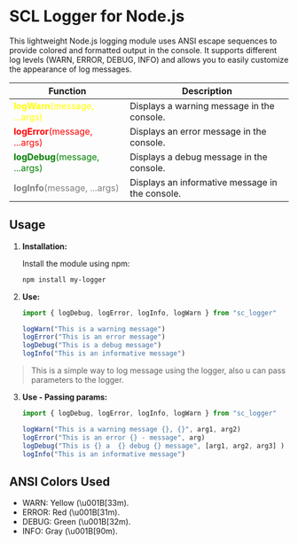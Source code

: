 # SCL Logger for Node.js

This lightweight Node.js logging module uses ANSI escape sequences to provide colored and formatted output in the console. It supports different log levels (WARN, ERROR, DEBUG, INFO) and allows you to easily customize the appearance of log messages.


| Function                                       | Description                                        |
| ---------------------------------------------- | -------------------------------------------------- |
| <span style="color:yellow">**logWarn**(message, ...args)</span>  | Displays a warning message in the console.      |
| <span style="color:red">**logError**(message, ...args)</span>  | Displays an error message in the console.        |
| <span style="color:green">**logDebug**(message, ...args)</span> | Displays a debug message in the console.         |
| <span style="color:gray">**logInfo**(message, ...args)</span>  | Displays an informative message in the console.  |


## Usage

1. **Installation:**

   Install the module using npm:

   ```bash
   npm install my-logger

2. **Use:**
    ```javascript
    import { logDebug, logError, logInfo, logWarn } from "sc_logger"

    logWarn("This is a warning message")
    logError("This is an error message")    
    logDebug("This is a debug message")
    logInfo("This is an informative message")


> This is a simple way to log message using the logger, also u can pass parameters to the logger. 
3. **Use - Passing params:**
    ```javascript
    import { logDebug, logError, logInfo, logWarn } from "sc_logger"

    logWarn("This is a warning message {}, {}", arg1, arg2)
    logError("This is an error {} - message", arg)    
    logDebug("This is {} a  {} debug {} message", [arg1, arg2, arg3] )
    logInfo("This is an informative message")


## ANSI Colors Used
 - WARN: Yellow (\u001B[33m).
 - ERROR: Red (\u001B[31m).
 - DEBUG: Green (\u001B[32m).
 - INFO: Gray (\u001B[90m).